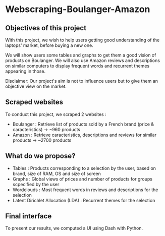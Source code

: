 # Webscraping-Boulanger-Amazon
## Objectives of this project
With this project, we wish to help users getting good understanding of the laptops' market, before buying a new one. 

We will show users some tables and graphs to get them a good vision of products on Boulanger. We will also use Amazon reviews and descriptions on similar computers to display frequent words and recurrent themes appearing in those.

Disclaimer: Our project's aim is not to influence users but to give them an objective view on the market.

## Scraped websites
To conduct this project, we scraped 2 websites :
- Boulanger : Retrieve list of products sold by a French brand (price & caracteristics) -> ~960 products
- Amazon : Retrieve caracteristics, descriptions and reviews for similar products -> ~2700 products

## What do we propose?
- Tables : Products corresponding to a selection by the user, based on brand, size of RAM, OS and size of screen
- Graphs : Global views of prices and number of products for groups scpecified by the user
- Wordclouds : Most frequent words in reviews and descriptions for the selection
- Latent Dirichlet Allocation (LDA) : Recurrent themes for the selection

## Final interface
To present our results, we computed a UI using Dash with Python.
